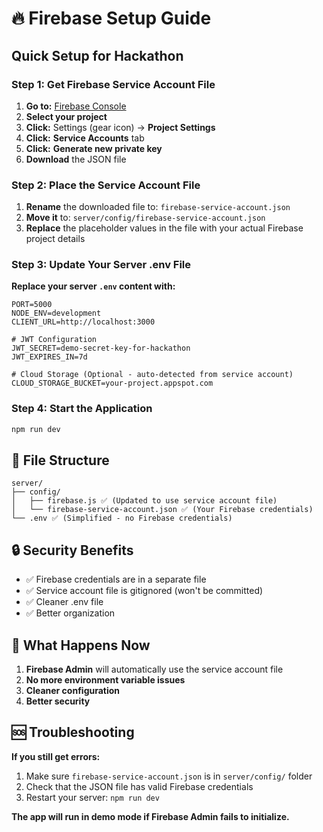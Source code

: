 # 🔥 Firebase Setup Guide

## Quick Setup for Hackathon

### Step 1: Get Firebase Service Account File

1. **Go to:** [Firebase Console](https://console.firebase.google.com)
2. **Select your project**
3. **Click:** Settings (gear icon) → **Project Settings**
4. **Click:** **Service Accounts** tab
5. **Click:** **Generate new private key**
6. **Download** the JSON file

### Step 2: Place the Service Account File

1. **Rename** the downloaded file to: `firebase-service-account.json`
2. **Move it** to: `server/config/firebase-service-account.json`
3. **Replace** the placeholder values in the file with your actual Firebase project details

### Step 3: Update Your Server .env File

**Replace your server `.env` content with:**

```env
PORT=5000
NODE_ENV=development
CLIENT_URL=http://localhost:3000

# JWT Configuration
JWT_SECRET=demo-secret-key-for-hackathon
JWT_EXPIRES_IN=7d

# Cloud Storage (Optional - auto-detected from service account)
CLOUD_STORAGE_BUCKET=your-project.appspot.com
```

### Step 4: Start the Application

```bash
npm run dev
```

## 📁 File Structure

```
server/
├── config/
│   ├── firebase.js ✅ (Updated to use service account file)
│   └── firebase-service-account.json ✅ (Your Firebase credentials)
└── .env ✅ (Simplified - no Firebase credentials)
```

## 🔒 Security Benefits

- ✅ Firebase credentials are in a separate file
- ✅ Service account file is gitignored (won't be committed)
- ✅ Cleaner .env file
- ✅ Better organization

## 🎯 What Happens Now

1. **Firebase Admin** will automatically use the service account file
2. **No more environment variable issues**
3. **Cleaner configuration**
4. **Better security**

## 🆘 Troubleshooting

**If you still get errors:**
1. Make sure `firebase-service-account.json` is in `server/config/` folder
2. Check that the JSON file has valid Firebase credentials
3. Restart your server: `npm run dev`

**The app will run in demo mode if Firebase Admin fails to initialize.**
